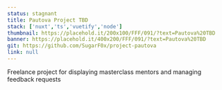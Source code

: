 ```yaml
---
status: stagnant
title: Pautova Project TBD
stack: ['nuxt','ts','vuetify','node']
thumbnail: https://placehold.it/200x100/FFF/091/?text=Pautova%20TBD
banner: https://placehold.it/400x200/FFF/091/?text=Pautova%20TBD
git: https://github.com/SugarF0x/project-pautova
link: null
---
```


Freelance project for displaying masterclass mentors and managing feedback requests
<!--more-->

